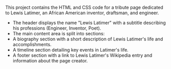 This project contains the HTML and CSS code for a tribute page dedicated to Lewis Latimer, an African American inventor, draftsman, and engineer.

- The header displays the name "Lewis Latimer" with a subtitle describing his professions (Engineer, Inventor, Poet).
- The main content area is split into sections:
- A biography section with a short description of Lewis Latimer's life and accomplishments.
- A timeline section detailing key events in Latimer's life.
- A footer section with a link to Lewis Latimer's Wikipedia entry and information about the page creator.
